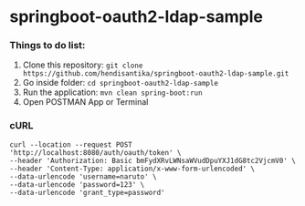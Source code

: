 # springboot-oauth2-ldap-sample
### Things to do list:
1. Clone this repository: `git clone https://github.com/hendisantika/springboot-oauth2-ldap-sample.git`
2. Go inside folder: `cd springboot-oauth2-ldap-sample`
3. Run the application: `mvn clean spring-boot:run`
4. Open POSTMAN App or Terminal

### cURL
```shell script
curl --location --request POST 'http://localhost:8080/auth/oauth/token' \
--header 'Authorization: Basic bmFydXRvLWNsaWVudDpuYXJ1dG8tc2VjcmV0' \
--header 'Content-Type: application/x-www-form-urlencoded' \
--data-urlencode 'username=naruto' \
--data-urlencode 'password=123' \
--data-urlencode 'grant_type=password'
```